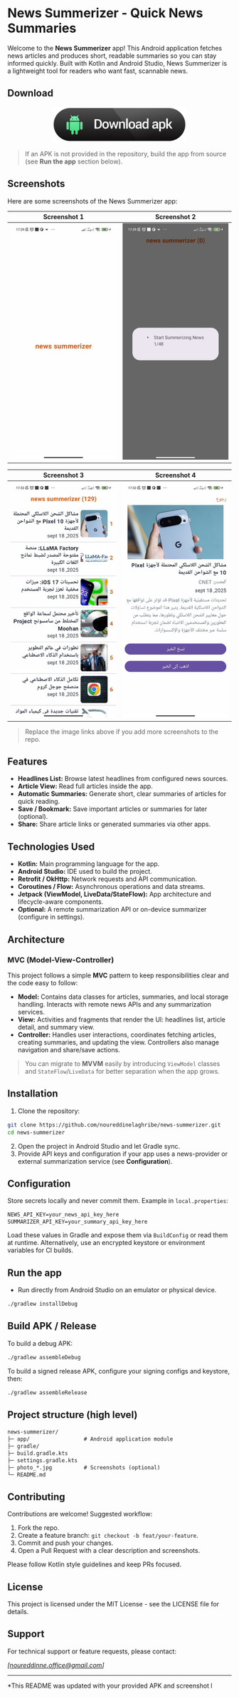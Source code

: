 # News Summerizer - Quick News Summaries

Welcome to the **News Summerizer** app! This Android application fetches news articles and produces short, readable summaries so you can stay informed quickly. Built with Kotlin and Android Studio, News Summerizer is a lightweight tool for readers who want fast, scannable news.

## Download

<p align="center">
    <a href="https://raw.githubusercontent.com/noureddinelaghribe/news-summerizer/refs/heads/master/app.apk">
        <img src="https://raw.githubusercontent.com/noureddinelaghribe/WriteFlow/refs/heads/main/download_apk.png" alt="Download APK" height="80">
    </a>
</p>

> If an APK is not provided in the repository, build the app from source (see **Run the app** section below).

## Screenshots

Here are some screenshots of the News Summerizer app:

| Screenshot 1                                                                                                        | Screenshot 2                                                                                                        |
| ------------------------------------------------------------------------------------------------------------------- | ------------------------------------------------------------------------------------------------------------------- |
| ![Screenshot 1](https://raw.githubusercontent.com/noureddinelaghribe/news-summerizer/refs/heads/master/photo_4.jpg) | ![Screenshot 2](https://raw.githubusercontent.com/noureddinelaghribe/news-summerizer/refs/heads/master/photo_3.jpg) |

| Screenshot 3                                                                                                        | Screenshot 4                                                                                                        |
| ------------------------------------------------------------------------------------------------------------------- | ------------------------------------------------------------------------------------------------------------------- |
| ![Screenshot 3](https://raw.githubusercontent.com/noureddinelaghribe/news-summerizer/refs/heads/master/photo_2.jpg) | ![Screenshot 4](https://raw.githubusercontent.com/noureddinelaghribe/news-summerizer/refs/heads/master/photo_1.jpg) |

> Replace the image links above if you add more screenshots to the repo.

## Features

* **Headlines List:** Browse latest headlines from configured news sources.
* **Article View:** Read full articles inside the app.
* **Automatic Summaries:** Generate short, clear summaries of articles for quick reading.
* **Save / Bookmark:** Save important articles or summaries for later (optional).
* **Share:** Share article links or generated summaries via other apps.

## Technologies Used

* **Kotlin:** Main programming language for the app.
* **Android Studio:** IDE used to build the project.
* **Retrofit / OkHttp:** Network requests and API communication.
* **Coroutines / Flow:** Asynchronous operations and data streams.
* **Jetpack (ViewModel, LiveData/StateFlow):** App architecture and lifecycle-aware components.
* **Optional:** A remote summarization API or on-device summarizer (configure in settings).

## Architecture

### MVC (Model-View-Controller)

This project follows a simple **MVC** pattern to keep responsibilities clear and the code easy to follow:

* **Model:** Contains data classes for articles, summaries, and local storage handling. Interacts with remote news APIs and any summarization services.
* **View:** Activities and fragments that render the UI: headlines list, article detail, and summary view.
* **Controller:** Handles user interactions, coordinates fetching articles, creating summaries, and updating the view. Controllers also manage navigation and share/save actions.

> You can migrate to **MVVM** easily by introducing `ViewModel` classes and `StateFlow`/`LiveData` for better separation when the app grows.

## Installation

1. Clone the repository:

```bash
git clone https://github.com/noureddinelaghribe/news-summerizer.git
cd news-summerizer
```

2. Open the project in Android Studio and let Gradle sync.
3. Provide API keys and configuration if your app uses a news-provider or external summarization service (see **Configuration**).

## Configuration

Store secrets locally and never commit them. Example in `local.properties`:

```
NEWS_API_KEY=your_news_api_key_here
SUMMARIZER_API_KEY=your_summary_api_key_here
```

Load these values in Gradle and expose them via `BuildConfig` or read them at runtime. Alternatively, use an encrypted keystore or environment variables for CI builds.

## Run the app

* Run directly from Android Studio on an emulator or physical device.

```bash
./gradlew installDebug
```

## Build APK / Release

To build a debug APK:

```bash
./gradlew assembleDebug
```

To build a signed release APK, configure your signing configs and keystore, then:

```bash
./gradlew assembleRelease
```

## Project structure (high level)

```
news-summerizer/
├─ app/                 # Android application module
├─ gradle/
├─ build.gradle.kts
├─ settings.gradle.kts
├─ photo_*.jpg          # Screenshots (optional)
└─ README.md
```

## Contributing

Contributions are welcome! Suggested workflow:

1. Fork the repo.
2. Create a feature branch: `git checkout -b feat/your-feature`.
3. Commit and push your changes.
4. Open a Pull Request with a clear description and screenshots.

Please follow Kotlin style guidelines and keep PRs focused.

## License

This project is licensed under the MIT License - see the LICENSE file for details.

## Support

For technical support or feature requests, please contact:

*\[[noureddinne.office@gmail.com](mailto:noureddinne.office@gmail.com)]*

---

\*This README was updated with your provided APK and screenshot l
